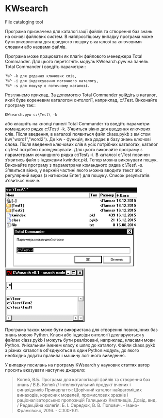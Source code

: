 # KWsearch
File cataloging tool

Програма призначена для каталогізації файлів та створення баз знань на основі файлових систем. В найпростішому випадку програма може бути використана для швидкого пошуку в каталозі за ключовими словами або назвами файлів.

Програма може працювати як плагін файлового менеджера Total Commander. Для цього перетягніть модуль KWsearch.pyw на панель Total Commander і введіть параметри::
```
?%P -k для додання ключових слів,
?%P -i для індексування поточного каталогу,
?%P -s для пошуку в поточному каталозі.
```
Розглянемо приклад. За допомогою Total Commander увійдіть в каталог, який буде кореневим каталогом онтології, наприклад, c:\\Test. Виконайте програму так::
```
KWsearch.pyw c:\Test\ -k
```
або клацніть на кнопці панелі Total Commander та введіть параметри командного рядка c:\\Test\\ -k. З’явиться вікно для введення ключових слів. Після введення, в каталозі появиться файл ckass.pykb з вмістом kw("word1","word2"). Де kw - функція, яка додає в базу знань ключові слова. Після введення ключових слів в усіх потрібних каталогах, каталог c:\\Test потрібно проіндексувати. Для цього виконайте програму з параметрами командного рядка c:\\Test\\ -i. В каталозі c:\\Test повинен з’явитись файл з індексами kwindex.pkl. Тепер можна виконувати пошук. Виконайте програму з параметрами командного рядка c:\\Test\\ -s. З’явиться вікно, у верхній частині якого можна вводити текст або регулярний вираз (з натиском Enter) для пошуку. Список результатів з’явиться нижче.

![](docs/pic1.png)
![](docs/pic2.png)

Програма також може бути використана для створення повноцінних баз знань мовою Python. Класи або індивіди онтології декларуються у файлах class.pykb і можуть бути реалізовані, наприклад, класами мови Python. Унікальним іменем класу є шлях до каталогу. Файли ckass.pykb з різних каталогів об'єднуються в один Python модуль, до якого необхідно додати правила і машину логічного виведення.

У випадку посилань на програму KWsearch у наукових статтях автор просить вказувати наступне джерело:

> Копей, В.Б. Програма для каталогізації файлів та створення баз знань / В.Б. Копей // Інтелектуальний продукт вчених і винахідників Прикарпаття: Щорічний каталог найвагоміших винаходів, корисних моделей, промислових зразків і раціоналізаторських пропозицій Галицьких Кмітливців. Довід. вид. / Редакційна колегія: Б. І. Середюк, В. В. Попович. - Івано-Франківськ, 2016. - С.100-101.
